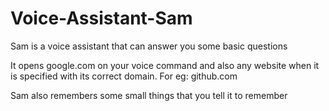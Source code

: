 # Voice-Assistant-Sam
Sam is a voice assistant that can answer you some basic questions

It opens google.com on your voice command and also any website when it is specified with its correct domain. For eg: github.com

Sam also remembers some small things that you tell it to remember
